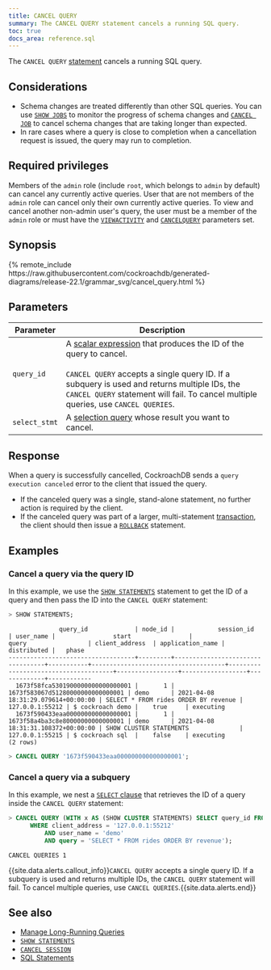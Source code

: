 ```yaml
---
title: CANCEL QUERY
summary: The CANCEL QUERY statement cancels a running SQL query.
toc: true
docs_area: reference.sql
---
```


The `CANCEL QUERY` [statement](sql-statements.html) cancels a running SQL query.


## Considerations

- Schema changes are treated differently than other SQL queries. You can use <a href="show-jobs.html"><code>SHOW JOBS</code></a> to monitor the progress of schema changes and <a href="cancel-job.html"><code>CANCEL JOB</code></a> to cancel schema changes that are taking longer than expected.
- In rare cases where a query is close to completion when a cancellation request is issued, the query may run to completion.

## Required privileges

Members of the `admin` role (include `root`, which belongs to `admin` by default) can cancel any currently active queries. User that are not members of the `admin` role can cancel only their own currently active queries. To view and cancel another non-admin user's query, the user must be a member of the `admin` role or must have the [`VIEWACTIVITY`](create-user.html#create-a-user-that-can-see-and-cancel-non-admin-queries-and-sessions) and [`CANCELQUERY`](create-user.html#create-a-user-that-can-see-and-cancel-non-admin-queries-and-sessions) parameters set.

## Synopsis

<div>
{% remote_include https://raw.githubusercontent.com/cockroachdb/generated-diagrams/release-22.1/grammar_svg/cancel_query.html %}
</div>

## Parameters

Parameter | Description
----------|------------
`query_id` | A [scalar expression](scalar-expressions.html) that produces the ID of the query to cancel.<br><br>`CANCEL QUERY` accepts a single query ID. If a subquery is used and returns multiple IDs, the `CANCEL QUERY` statement will fail. To cancel multiple queries, use `CANCEL QUERIES`.
`select_stmt` | A [selection query](selection-queries.html) whose result you want to cancel.

## Response

When a query is successfully cancelled, CockroachDB sends a `query execution canceled` error to the client that issued the query.

- If the canceled query was a single, stand-alone statement, no further action is required by the client.
- If the canceled query was part of a larger, multi-statement [transaction](transactions.html), the client should then issue a [`ROLLBACK`](rollback-transaction.html) statement.

## Examples

### Cancel a query via the query ID

In this example, we use the [`SHOW STATEMENTS`](show-statements.html) statement to get the ID of a query and then pass the ID into the `CANCEL QUERY` statement:

~~~ sql
> SHOW STATEMENTS;
~~~

~~~
              query_id             | node_id |            session_id            | user_name |                start                |                query                 | client_address  | application_name | distributed |   phase
-----------------------------------+---------+----------------------------------+-----------+-------------------------------------+--------------------------------------+-----------------+------------------+-------------+------------
  1673f58fca5301900000000000000001 |       1 | 1673f583067d51280000000000000001 | demo      | 2021-04-08 18:31:29.079614+00:00:00 | SELECT * FROM rides ORDER BY revenue | 127.0.0.1:55212 | $ cockroach demo |    true     | executing
  1673f590433eaa000000000000000001 |       1 | 1673f58a4ba3c8e80000000000000001 | demo      | 2021-04-08 18:31:31.108372+00:00:00 | SHOW CLUSTER STATEMENTS              | 127.0.0.1:55215 | $ cockroach sql  |    false    | executing
(2 rows)
~~~

~~~ sql
> CANCEL QUERY '1673f590433eaa000000000000000001';
~~~

### Cancel a query via a subquery

In this example, we nest a [`SELECT` clause](select-clause.html) that retrieves the ID of a query inside the `CANCEL QUERY` statement:

~~~ sql
> CANCEL QUERY (WITH x AS (SHOW CLUSTER STATEMENTS) SELECT query_id FROM x
      WHERE client_address = '127.0.0.1:55212'
          AND user_name = 'demo'
          AND query = 'SELECT * FROM rides ORDER BY revenue');
~~~

~~~
CANCEL QUERIES 1
~~~

{{site.data.alerts.callout_info}}<code>CANCEL QUERY</code> accepts a single query ID. If a subquery is used and returns multiple IDs, the <code>CANCEL QUERY</code> statement will fail. To cancel multiple queries, use <code>CANCEL QUERIES</code>.{{site.data.alerts.end}}

## See also

- [Manage Long-Running Queries](manage-long-running-queries.html)
- [`SHOW STATEMENTS`](show-statements.html)
- [`CANCEL SESSION`](cancel-session.html)
- [SQL Statements](sql-statements.html)
